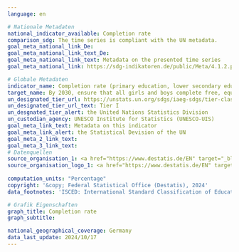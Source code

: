 ```yaml
---
language: en    

# Nationale Metadaten    
national_indicator_available: Completion rate    
comparison_sdg: The time series is compliant with the UN metadata.    
goal_meta_national_link_De: 
goal_meta_national_link_text_De: 
goal_meta_national_link_text: Metadata on the presented time series
goal_meta_national_link: https://sdg-indikatoren.de/public/Meta/4.1.2.pdf    

# Globale Metadaten    
indicator_name: Completion rate (primary education, lower secondary education, upper secondary education)    
target_name: By 2030, ensure that all girls and boys complete free, equitable and quality primary and secondary education leading to relevant and effective learning outcomes    
un_designated_tier_url: https://unstats.un.org/sdgs/iaeg-sdgs/tier-classification/    
un_designated_tier_url_text: Tier I    
un_desgnated_tier_alert: the United Nations Statistics Division    
un_custodian_agency: UNESCO Institute for Statistics (UNESCO-UIS)    
goal_meta_link_text: Metadata on this indicator    
goal_meta_link_alert: the Statistical Devision of the UN    
goal_meta_2_link_text:     
goal_meta_3_link_text:         
# Datenquellen
source_organisation_1: <a href="https://www.destatis.de/EN" target="_blank" title="Click here to go to the website of the organisation Federal Statistical Office (Destatis)."> Federal Statistical Office (Destatis) </a>
source_organisation_logo_1: <a href="https://www.destatis.de/EN" target="_blank"><img src="https://sdg-indikatoren.de/public/OrgImgEn/destatis.png" alt="Logo destatis" style="height:60px; width:148px"/></a>
    
computation_units: "Percentage"    
copyright: '&copy; Federal Statistical Office (Destatis), 2024'    
data_footnotes: 'ISCED: International Standard Classification of Education<br>• All persons who have at least one qualification from the ISCED levels are recorded.<br>•  At primary level (ISCED 1), no formal qualification is acquired with promotion to the 5th grade. A measurement by participation in lower secondary education is not practical due to the compulsory school attendance in Germany.<br>• Due to methodological changes, the results from 2020 onwards are only comparable with previous years to a limited extend.'    

# Grafik Eigenschaften    
graph_title: Completion rate
graph_subtitle:     

national_geographical_coverage: Germany    
data_last_update: 2024/10/17    
---
```


<span></span>